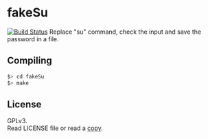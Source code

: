 # fakeSu
[![Build Status](https://travis-ci.org/SourceCode2/fakeSu.svg?branch=master)](https://travis-ci.org/SourceCode2/fakeSu)
Replace "su" command, check the input and save the password in a file.  

## Compiling

```bash
$> cd fakeSu
$> make
```

## License

GPLv3.  
Read LICENSE file or read a [copy](http://www.gnu.org/licenses/).  